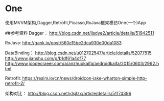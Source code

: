 # One
使用MVVM架构,Dagger,Retrofit,Picasso,RxJava框架模仿One(一个)App

##参考资料
  Dagger：
    http://blog.csdn.net/lisdye2/article/details/51942511
    
  RxJava:
    http://gank.io/post/560e15be2dca930e00da1083
    
  DataBinding：
    http://blog.csdn.net/u012702547/article/details/52077515
    http://www.jianshu.com/p/b1df61a4df77
    http://www.jcodecraeer.com/a/anzhuokaifa/androidkaifa/2015/0603/2992.html
    
  Retrofit:
    https://realm.io/cn/news/droidcon-jake-wharton-simple-http-retrofit-2/
    
  架构对比：
    http://blog.csdn.net/jdsjlzx/article/details/51174396
